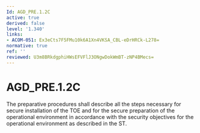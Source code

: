 ```yaml
---
Id: AGD_PRE.1.2C
active: true
derived: false
level: '1.340'
links:
- ACOM-051: Ex3eCts7F5FMu10k6A1Xn4VKSA_CBL-eDrHRCk-L278=
normative: true
ref: ''
reviewed: U3m8BRkdgphiHWsEFVFlJ3ONgwDokWmBT-zNP4BMecs=
---
```


# AGD_PRE.1.2C

The preparative procedures shall describe all the steps necessary for secure installation of the TOE and for the secure preparation of the operational environment in accordance with the security objectives for the operational environment as described in the ST.
